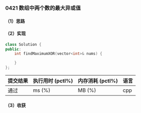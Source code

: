 ### 0421 数组中两个数的最大异或值

#### （1）思路

#### （2）实现

```cpp
class Solution {
public:
    int findMaximumXOR(vector<int>& nums) {

    }
};
```

| 提交结果 | 执行用时 (pctl%) | 内存消耗 (pctl%) | 语言 |
|:---------|:-----------------|:-----------------|:-----|
| 通过     |  ms (%)   |  MB (%)  | cpp  |

#### （3）收获
